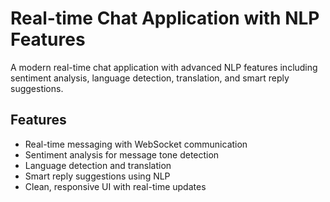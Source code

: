# Real-time Chat Application with NLP Features

A modern real-time chat application with advanced NLP features including sentiment analysis, language detection, translation, and smart reply suggestions.

## Features

- Real-time messaging with WebSocket communication
- Sentiment analysis for message tone detection
- Language detection and translation
- Smart reply suggestions using NLP
- Clean, responsive UI with real-time updates
